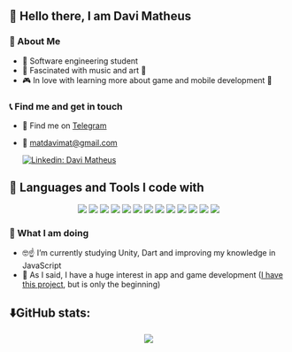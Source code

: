 ## :robot: Hello there, I am Davi Matheus

### :star2: About Me

- :book: Software engineering student
- :musical_keyboard: Fascinated with music and art :art:
- :video_game: In love with learning more about game and mobile development :floppy_disk:

### :telephone_receiver: Find me and get in touch

- :iphone: Find me on [Telegram](https://t.me/DaviMatheus)
- :email: matdavimat@gmail.com


   [![Linkedin: Davi Matheus](https://img.shields.io/badge/-DaviMatheus-blue?style=flat-square&logo=Linkedin&logoColor=white&link=https://www.linkedin.com/in/DaviMatheus/)](https://www.linkedin.com/in/davi-matheus-461901211/)

## :pushpin: Languages and Tools I code with
<p align='center'>
<img src="https://img.shields.io/badge/Python-3776AB?style=for-the-badge&logo=python&logoColor=white" /> 
<img src="https://img.shields.io/badge/HTML5-E34F26?style=for-the-badge&logo=html5&logoColor=white" />
<img src="https://img.shields.io/badge/JavaScript-323330?style=for-the-badge&logo=javascript&logoColor=F7DF1E" />
<img src="https://img.shields.io/badge/Java-ED8B00?style=for-the-badge&logo=java&logoColor=white" />
<img src="https://img.shields.io/badge/HTML5-E34F26?style=for-the-badge&logo=html5&logoColor=white" />
<img src="https://img.shields.io/badge/PostgreSQL-316192?style=for-the-badge&logo=postgresql&logoColor=white" />
<img src="https://img.shields.io/badge/Postman-FF6C37?style=for-the-badge&logo=Postman&logoColor=white" />
<img src="https://img.shields.io/badge/Git-F05032?style=for-the-badge&logo=git&logoColor=white" />
<img src="https://img.shields.io/badge/DJANGO-REST-ff1709?style=for-the-badge&logo=django&logoColor=white&color=ff1709&labelColor=gray" />
<img src=https://img.shields.io/badge/C%2B%2B-00599C?style=for-the-badge&logo=c%2B%2B&logoColor=white" />
<img src="https://img.shields.io/badge/ChartJS-FF6384?style=for-the-badge&logo=chart-dot-js&logoColor=white" />
<img src="https://img.shields.io/badge/Docker-2CA5E0?style=for-the-badge&logo=docker&logoColor=whit" />
<img src="https://img.shields.io/badge/Ubuntu-E95420?style=for-the-badge&logo=ubuntu&logoColor=white" />
<p>


### :bell: What I am doing

- :nerd_face::point_up: I’m currently studying Unity, Dart and improving my knowledge in JavaScript
- :space_invader: As I said, I have a huge interest in app and game development ([I have this project](https://github.com/fernandes-natanael/O-Jogo), but is only the beginning)


## :arrow_down:GitHub stats:

<p align="center">
  <img src='https://github-readme-stats.vercel.app/api?username=DaviMatheus&show_icons=true&theme=radical '>
</p>

